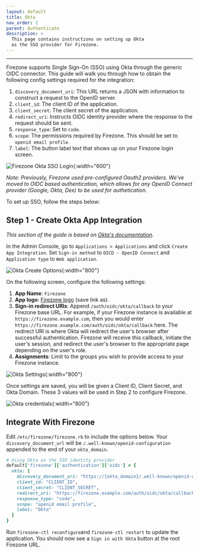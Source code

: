 ```yaml
---
layout: default
title: Okta
nav_order: 2
parent: Authenticate
description: >
  This page contains instructions on setting up Okta
  as the SSO provider for Firezone.
---
```

---

Firezone supports Single Sign-On (SSO) using Okta
through the generic OIDC connector. This guide will walk you through how to
obtain the following config settings required for the integration:

1. `discovery_document_uri`: This URL returns a JSON with information to
construct a request to the OpenID server.
1. `client_id`: The client ID of the application.
1. `client_secret`: The client secret of the application.
1. `redirect_uri`: Instructs OIDC identity provider where the response to the
request should be sent.
1. `response_type`: Set to `code`.
1. `scope`: The permissions required by Firezone.
This should be set to `openid email profile`.
1. `label`: The button label text that shows up on your Firezone login screen.

![Firezone Okta SSO Login](https://user-images.githubusercontent.com/52545545/156855886-5a4a0da7-065c-4ec1-af33-583dff4dbb72.gif){:width="600"}

_Note: Previously, Firezone used pre-configured Oauth2 providers. We've moved to OIDC
based authentication, which allows for any OpenID Connect provider
(Google, Okta, Dex) to be used for authetication._

To set up SSO, follow the steps below:

## Step 1 - Create Okta App Integration

_This section of the guide is based on
[Okta's documentation](https://help.okta.com/en/prod/Content/Topics/Apps/Apps_App_Integration_Wizard_OIDC.htm)._

In the Admin Console, go to `Applications > Applications` and click `Create App Integration`.
Set `Sign-in method` to `OICD - OpenID Connect` and `Application type` to `Web application`.

![Okta Create Options](https://user-images.githubusercontent.com/52545545/168918378-0dd9f705-2544-412d-bbbe-4a7cd9253907.png){:width="800"}

On the following screen, configure the following settings:

1. **App Name**: `Firezone`
1. **App logo**:
[Firezone logo](https://user-images.githubusercontent.com/52545545/155907625-a4f6c8c2-3952-488d-b244-3c37400846cf.png)
(save link as).
1. **Sign-in redirect URIs**: Append `/auth/oidc/okta/callback` to your Firezone base
URL. For example, if your Firezone instance is available at
`https://firezone.example.com`, then you would enter
`https://firezone.example.com/auth/oidc/okta/callback` here. The redirect URI is
where Okta will redirect the user's browser after successful authentication.
Firezone will receive this callback, initiate the user's session, and redirect
the user's browser to the appropriate page depending on the user's role.
1. **Assignments**:
Limit to the groups you wish to provide access to your Firezone instance.

![Okta Settings](https://user-images.githubusercontent.com/52545545/168918397-0d948838-d6f0-442d-9ef9-035108e2a1f8.png){:width="800"}

Once settings are saved, you will be given a Client ID, Client Secret, and Okta Domain.
These 3 values will be used in Step 2 to configure Firezone.

![Okta credentials](https://user-images.githubusercontent.com/52545545/168918391-cfdc7c8c-6b58-4780-8588-3d3b8c51bce1.png){:width="800"}

## Integrate With Firezone

Edit `/etc/firezone/firezone.rb` to include the options below. Your `discovery_document_url`
will be `/.well-known/openid-configuration` appended to the end of your `okta_domain`.

```ruby
# Using Okta as the SSO identity provider
default['firezone']['authentication']['oidc'] = {
  okta: [
    discovery_document_uri: "https://{okta_domain}/.well-known/openid-configuration",
    client_id: "CLIENT_ID",
    client_secret: "CLIENT_SECRET",
    redirect_uri: "https://firezone.example.com/auth/oidc/okta/callback",
    response_type: "code",
    scope: "openid email profile",
    label: "Okta"
  ]
}
```

Run `firezone-ctl reconfigure`and `firezone-ctl restart` to update the application.
You should now see a `Sign in with Okta` button at the root Firezone URL.
